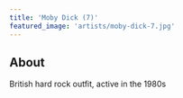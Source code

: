 ```yaml
---
title: 'Moby Dick (7)'
featured_image: 'artists/moby-dick-7.jpg'
---
```


## About

British hard rock outfit, active in the 1980s
